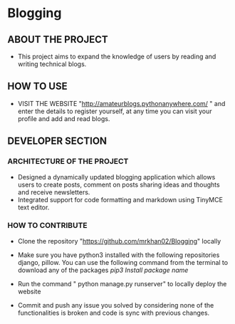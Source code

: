 # Blogging
## ABOUT THE PROJECT
* This project aims to expand the knowledge of users by reading and writing technical blogs.
## HOW TO USE
* VISIT THE WEBSITE "http://amateurblogs.pythonanywhere.com/ " and enter the details to register yourself, at any time you can visit your profile and add and read blogs.

## DEVELOPER SECTION

### ARCHITECTURE OF THE PROJECT

* Designed a dynamically updated blogging application which allows users to create posts, comment on posts sharing ideas and thoughts and receive newsletters.
* Integrated support for code formatting and markdown using TinyMCE text editor.

### HOW TO CONTRIBUTE

* Clone the repository "https://github.com/mrkhan02/Blogging" locally
* Make sure you have python3 installed with the following repositories django, pillow.
You can use the following command from the terminal to download any of the packages
*pip3 Install package name*

* Run the command " python manage.py runserver" to locally deploy the website 

* Commit and push any issue you solved by considering none of the functionalities is broken and code is sync with previous changes.
